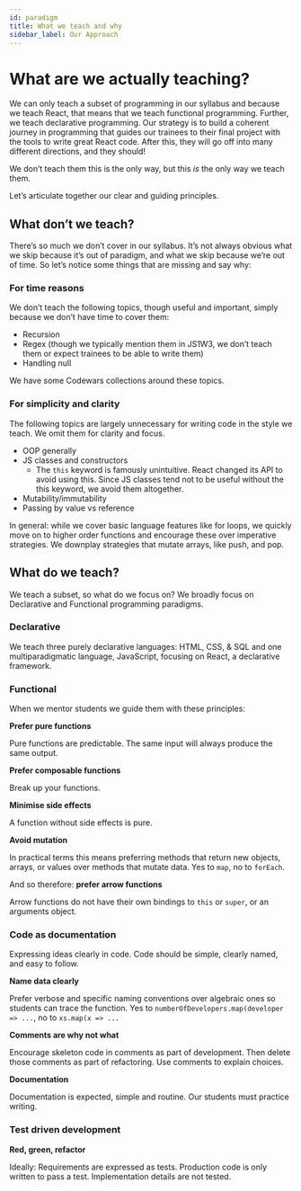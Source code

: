 ```yaml
---
id: paradigm
title: What we teach and why
sidebar_label: Our Approach
---
```


# What are we actually teaching?

We can only teach a subset of programming in our syllabus and because we teach React, that means that we teach functional programming. Further, we teach declarative programming. Our strategy is to build a coherent journey in programming that guides our trainees to their final project with the tools to write great React code. After this, they will go off into many different directions, and they should!

We don’t teach them this is the only way, but this _is_ the only way we teach them.

Let’s articulate together our clear and guiding principles.

## What don’t we teach?

There’s so much we don’t cover in our syllabus. It’s not always obvious what we skip because it’s out of paradigm, and what we skip because we’re out of time. So let’s notice some things that are missing and say why:

### For time reasons

We don’t teach the following topics, though useful and important, simply because we don’t have time to cover them:

- Recursion
- Regex (though we typically mention them in JS1W3, we don’t teach them or expect trainees to be able to write them)
- Handling null

We have some Codewars collections around these topics.

### For simplicity and clarity

The following topics are largely unnecessary for writing code in the style we teach. We omit them for clarity and focus.

- OOP generally
- JS classes and constructors
  - The `this` keyword is famously unintuitive. React changed its API to avoid using this. Since JS classes tend not to be useful without the this keyword, we avoid them altogether.
- Mutability/immutability
- Passing by value vs reference

In general: while we cover basic language features like for loops, we quickly move on to higher order functions and encourage these over imperative strategies. We downplay strategies that mutate arrays, like push, and pop.

## What do we teach?

We teach a subset, so what do we focus on? We broadly focus on Declarative and Functional programming paradigms.

### Declarative

We teach three purely declarative languages: HTML, CSS, & SQL and one multiparadigmatic language, JavaScript, focusing on React, a declarative framework.

### Functional

When we mentor students we guide them with these principles:

**Prefer pure functions**

Pure functions are predictable. The same input will always produce the same output.

**Prefer composable functions**

Break up your functions.

**Minimise side effects**

A function without side effects is pure.

**Avoid mutation**

In practical terms this means preferring methods that return new objects, arrays, or values over methods that mutate data. Yes to `map`, no to `forEach`.

And so therefore: **prefer arrow functions**

Arrow functions do not have their own bindings to `this` or `super`, or an arguments object. 

### Code as documentation

Expressing ideas clearly in code. Code should be simple, clearly named, and easy to follow.

**Name data clearly**

Prefer verbose and specific naming conventions over algebraic ones so students can trace the function. Yes to `numberOfDevelopers.map(developer => ...`, no to `xs.map(x => ...`

**Comments are why not what**

Encourage skeleton code in comments as part of development. Then delete those comments as part of refactoring. Use comments to explain choices.

**Documentation**

Documentation is expected, simple and routine. Our students must practice writing.

### Test driven development

**Red, green, refactor**

Ideally: Requirements are expressed as tests. Production code is only written to pass a test. Implementation details are not tested.
